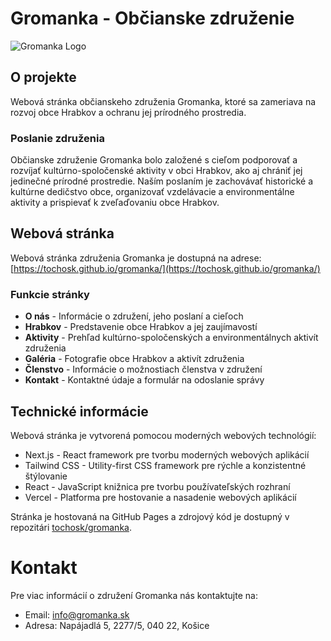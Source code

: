 # Gromanka - Občianske združenie

![Gromanka Logo](https://tochosk.github.io/gromanka/images/hrabkov-panorama.jpeg)

## O projekte

Webová stránka občianskeho združenia Gromanka, ktoré sa zameriava na rozvoj obce Hrabkov a ochranu jej prírodného prostredia.

### Poslanie združenia

Občianske združenie Gromanka bolo založené s cieľom podporovať a rozvíjať kultúrno-spoločenské aktivity v obci Hrabkov, ako aj chrániť jej jedinečné prírodné prostredie. Naším poslaním je zachovávať historické a kultúrne dedičstvo obce, organizovať vzdelávacie a environmentálne aktivity a prispievať k zveľaďovaniu obce Hrabkov.

## Webová stránka

Webová stránka združenia Gromanka je dostupná na adrese: [https://tochosk.github.io/gromanka/](https://tochosk.github.io/gromanka/)

### Funkcie stránky

- **O nás** - Informácie o združení, jeho poslaní a cieľoch
- **Hrabkov** - Predstavenie obce Hrabkov a jej zaujímavostí
- **Aktivity** - Prehľad kultúrno-spoločenských a environmentálnych aktivít združenia
- **Galéria** - Fotografie obce Hrabkov a aktivít združenia
- **Členstvo** - Informácie o možnostiach členstva v združení
- **Kontakt** - Kontaktné údaje a formulár na odoslanie správy

## Technické informácie

Webová stránka je vytvorená pomocou moderných webových technológií:

- Next.js - React framework pre tvorbu moderných webových aplikácií
- Tailwind CSS - Utility-first CSS framework pre rýchle a konzistentné štýlovanie
- React - JavaScript knižnica pre tvorbu používateľských rozhraní
- Vercel - Platforma pre hostovanie a nasadenie webových aplikácií

Stránka je hostovaná na GitHub Pages a zdrojový kód je dostupný v repozitári [tochosk/gromanka](https://github.com/tochosk/gromanka).

# Kontakt

Pre viac informácií o združení Gromanka nás kontaktujte na:

- Email: info@gromanka.sk
- Adresa: Napájadlá 5, 2277/5, 040 22, Košice

